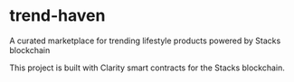 # trend-haven

A curated marketplace for trending lifestyle products powered by Stacks blockchain

This project is built with Clarity smart contracts for the Stacks blockchain.